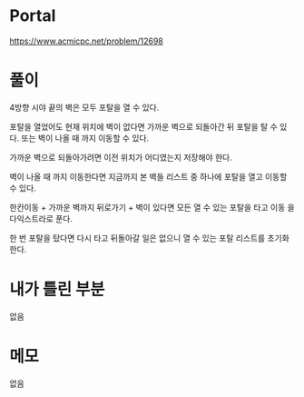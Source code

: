 # Portal

https://www.acmicpc.net/problem/12698

# 풀이

4방향 시야 끝의 벽은 모두 포탈을 열 수 있다.

포탈을 열었어도 현재 위치에 벽이 없다면 가까운 벽으로 되돌아간 뒤 포탈을 탈 수 있다. 또는 벽이 나올 때 까지 이동할 수 있다.

가까운 벽으로 되돌아가려면 이전 위치가 어디였는지 저장해야 한다.

벽이 나올 때 까지 이동한다면 지금까지 본 벽들 리스트 중 하나에 포탈을 열고 이동할 수 있다.

한칸이동 + 가까운 벽까지 뒤로가기 + 벽이 있다면 모든 열 수 있는 포탈을 타고 이동 을 다익스트라로 푼다.

한 번 포탈을 탔다면 다시 타고 뒤돌아갈 일은 없으니 열 수 있는 포탈 리스트를 초기화한다.

# 내가 틀린 부분

없음

# 메모

없음
